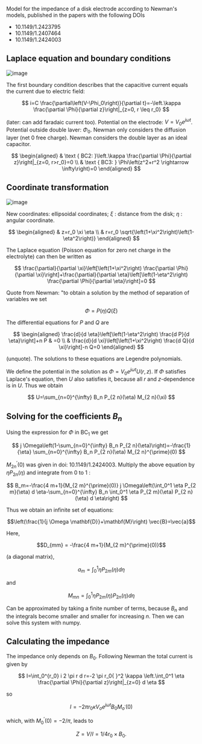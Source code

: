 Model for the impedance of a disk electrode according to Newman's models, published in the papers with the following DOIs

* 10.1149/1.2423795
* 10.1149/1.2407464
* 10.1149/1.2424003

## Laplace equation and boundary conditions

![image](https://github.com/user-attachments/assets/4525d6bf-c374-4d53-9bc3-66099560d6d4)

The first boundary condition describes that the capacitive current equals the current due to electric field:

$$
i=C \frac{\partial\left(V-\Phi_0\right)}{\partial t}=-\left.\kappa \frac{\partial \Phi}{\partial z}\right|_{z=0, r \leq r_0}
$$

(later: can add faradaic current too). Potential on the electrode: $V=V_0 e^{j \omega t}$. Potential outside double laver: $\Phi_0$. Newman only considers the diffusion layer (net 0 free charge). Newman considers the double layer as an ideal capacitor.

$$
\begin{aligned}
& \text { BC2: }\left.\kappa \frac{\partial \Phi}{\partial z}\right|_{z=0, r>r_0}=0 \\
& \text { BC3: } \Phi\left(z^2+r^2 \rightarrow \infty\right)=0
\end{aligned}
$$


## Coordinate transformation

![image](https://github.com/user-attachments/assets/031604e6-b638-432b-84cc-5d13d5a6a19b)

New coordinates: ellipsoidal coordinates; $\xi$ : distance from the disk; $\eta$ : angular coordinate.

$$
\begin{aligned}
& z=r_0 \xi \eta \\
& r=r_0 \sqrt{\left(1+\xi^2\right)\left(1-\eta^2\right)}
\end{aligned}
$$

The Laplace equation (Poisson equation for zero net charge in the electrolyte) can then be written as

$$
\frac{\partial}{\partial \xi}\left[\left(1+\xi^2\right) \frac{\partial \Phi}{\partial \xi}\right]+\frac{\partial}{\partial \eta}\left[\left(1-\eta^2\right) \frac{\partial \Phi}{\partial \eta}\right]=0
$$

Quote from Newman: "to obtain a solution by the method of separation of variables we set

$$
\Phi=P(\eta) Q(\xi)
$$

The differential equations for $P$ and $Q$ are

$$
\begin{aligned}
\frac{d}{d \eta}\left[\left(1-\eta^2\right) \frac{d P}{d \eta}\right]+n P & =0 \\
& \frac{d}{d \xi}\left[\left(1+\xi^2\right) \frac{d Q}{d \xi}\right]-n Q=0
\end{aligned}
$$

(unquote). The solutions to these equations are Legendre polynomials. 

We define the potential in the solution as $\Phi=V_0 e^{j \omega t} U(r, z)$. If $\Phi$ satisfies Laplace's equation, then $U$ also satisfies it, because all $r$ and $z$-dependence is in $U$. Thus we obtain

$$
U=\sum_{n=0}^{\infty} B_n P_{2 n}(\eta) M_{2 n}(\xi)
$$

## Solving for the coefficients $B_n$

Using the expression for $\Phi$ in $\mathrm{BC}_1$ we get

$$
j \Omega\left(1-\sum_{n=0}^{\infty} B_n P_{2 n}(\eta)\right)=-\frac{1}{\eta} \sum_{n=0}^{\infty} B_n P_{2 n}(\eta) M_{2 n}^{\prime}(0)
$$

$M_{2 n}^{\prime}(0)$ was given in doi: 10.1149/1.2424003. Multiply the above equation by $\eta P_{2 n}(\eta)$ and integrate from 0 to 1 :

$$
B_m=-\frac{4 m+1}{M_{2 m}^{\prime}(0)} j \Omega\left(\int_0^1 \eta P_{2 m}(\eta) d \eta-\sum_{n=0}^{\infty} B_n \int_0^1 \eta P_{2 m}(\eta) P_{2 n}(\eta) d \eta\right)
$$

Thus we obtain an infinite set of equations: 

$$\left(\frac{1}{j \Omega \mathbf{D}}+\mathbf{M}\right) \vec{B}=\vec{a}$$

Here,

$$D_{mm} = -\frac{4 m+1}{M_{2 m}^{\prime}(0)}$$

(a diagonal matrix),

$$a_m = \int_0^1 \eta P_{2 m}(\eta) d \eta$$

and

$$M_{mn} = \int_0^1 \eta P_{2 m}(\eta) P_{2 n}(\eta) d \eta$$

Can be approximated by taking a finite number of terms, because $B_n$ and the integrals become smaller and smaller for increasing $n$. Then we can solve this system with numpy. 

## Calculating the impedance
The impedance only depends on $B_0$. Following Newman the total current is given by

$$
I=\int_0^{r_0} i 2 \pi r d r=-2 \pi r_0{ }^2 \kappa \left.\int_0^1 \eta \frac{\partial \Phi}{\partial z}\right|_{z=0} d \eta 
$$

so

$$
I =-2 \pi r_0 \kappa V_o e^{j \omega t} B_0 M_{o^{\prime}}(0)
$$

which, with $M_0{ }^{\prime}(0)=-2 / \pi$, leads to 

$$
Z=V / I=1 / 4 r_0 \times B_0.
$$
